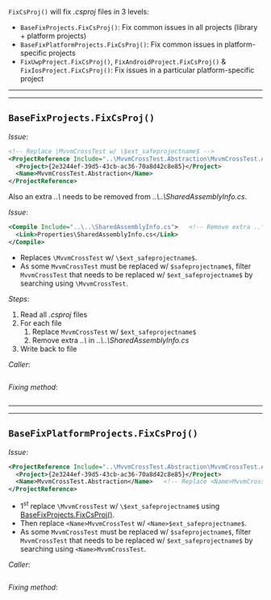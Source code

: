 `FixCsProj()` will fix *.csproj* files in 3 levels:

* `BaseFixProjects.FixCsProj()`: Fix common issues in all projects (library + platform projects)
* `BaseFixPlatformProjects.FixCsProj()`: Fix common issues in platform-specific projects
* `FixUwpProject.FixCsProj()`, `FixAndroidProject.FixCsProj()` & `FixIosProject.FixCsProj()`: Fix issues in a particular platform-specific project


___
___


## `BaseFixProjects.FixCsProj()`

*Issue*:

```xml
<!-- Replace \MvvmCrossTest w/ \$ext_safeprojectname$ -->
<ProjectReference Include="..\MvvmCrossTest.Abstraction\MvvmCrossTest.Abstraction.csproj">   
  <Project>{2e3244ef-39d5-43cb-ac36-70a8d42c8e85}</Project>
  <Name>MvvmCrossTest.Abstraction</Name>
</ProjectReference>
```


Also an extra *..\\* needs to be removed from  *..\\..\SharedAssemblyInfo.cs*.

*Issue*:

```xml
<Compile Include="..\..\SharedAssemblyInfo.cs">   <!-- Remove extra ..\ -->
  <Link>Properties\SharedAssemblyInfo.cs</Link>
</Compile>
```

* Replaces `\MvvmCrossTest` w/ `\$ext_safeprojectname$`.
* As some `MvvmCrossTest` must be replaced w/ `$safeprojectname$`, filter `MvvmCrossTest` that needs to be replaced w/ `$ext_safeprojectname$` by searching using `\MvvmCrossTest`.

*Steps*:

1. Read all *.csproj* files
2. For each file
   1. Replace `MvvmCrossTest` w/ `$ext_safeprojectname$`
   2. Remove extra *..\\* in *..\\..\SharedAssemblyInfo.cs*
3. Write back to file


*Caller*:

```cs --region "Fix UWP" --source-file .\..\..\..\..\MvvmCross.Template\Program.cs --project .\..\..\..\..\MvvmCross.Template\MvvmCross.Template.csproj
```

*Fixing method*:

```cs --region "Replace MvvmCrossTest" --source-file .\..\..\..\..\MvvmCross.Template\BaseFixProjects.cs --project .\..\..\..\..\MvvmCross.Template\MvvmCross.Template.csproj
```


___
___


## `BaseFixPlatformProjects.FixCsProj()`

*Issue*:

```xml
<ProjectReference Include="..\MvvmCrossTest.Abstraction\MvvmCrossTest.Abstraction.csproj">   
  <Project>{2e3244ef-39d5-43cb-ac36-70a8d42c8e85}</Project>
  <Name>MvvmCrossTest.Abstraction</Name>   <!-- Replace <Name>MvvmCrossTest to <Name>$ext_safeprojectname$ -->
</ProjectReference>
```

* $1^{st}$ replace `\MvvmCrossTest` w/ `\$ext_safeprojectname$` using [BaseFixProjects.FixCsProj()](#basefixprojectsfixcsproj).
* Then replace `<Name>MvvmCrossTest` w/ `<Name>$ext_safeprojectname$`.
* As some `MvvmCrossTest` must be replaced w/ `$safeprojectname$`, filter `MvvmCrossTest` that needs to be replaced w/ `$ext_safeprojectname$` by searching using `<Name>MvvmCrossTest`.


*Caller*:

```cs --region "Fix UWP" --source-file .\..\..\..\..\MvvmCross.Template\Program.cs --project .\..\..\..\..\MvvmCross.Template\MvvmCross.Template.csproj
```

*Fixing method*:

```cs --region "Replace MvvmCrossTest" --source-file .\..\..\..\..\MvvmCross.Template\BaseFixPlatformProjects.cs --project .\..\..\..\..\MvvmCross.Template\MvvmCross.Template.csproj
```